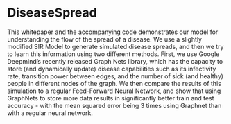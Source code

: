 # DiseaseSpread

This whitepaper and the accompanying code demonstrates our model for understanding the flow of the spread of a disease. We use a slightly modified SIR Model to
generate simulated disease spreads, and then we try to learn this information using
two different methods. First, we use Google Deepmind’s recently released Graph Nets
library, which has the capacity to store (and dynamically update) disease capabilities
such as its infectivity rate, transition power between edges, and the number of sick
(and healthy) people in different nodes of the graph. We then compare the results
of this simulation to a regular Feed-Forward Neural Network, and show that using
GraphNets to store more data results in significantly better train and test accuracy -
with the mean squared error being 3 times using Graphnet than with a regular neural
network.
